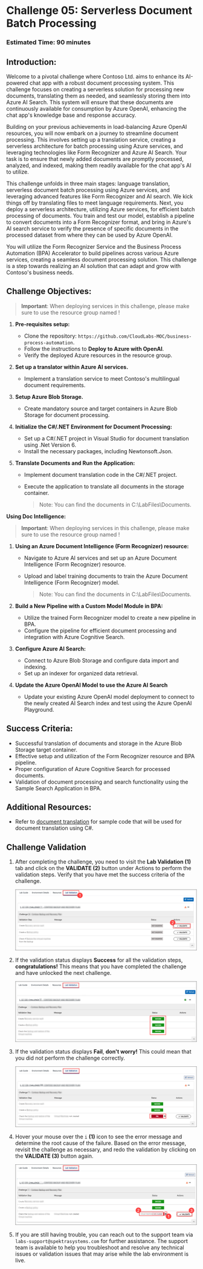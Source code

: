 # Challenge 05: Serverless Document Batch Processing 

### Estimated Time: 90 minutes

## Introduction:

Welcome to a pivotal challenge where Contoso Ltd. aims to enhance its AI-powered chat app with a robust document processing system. This challenge focuses on creating a serverless solution for processing new documents, translating them as needed, and seamlessly storing them into Azure AI Search. This system will ensure that these documents are continuously available for consumption by Azure OpenAI, enhancing the chat app's knowledge base and response accuracy.

Building on your previous achievements in load-balancing Azure OpenAI resources, you will now embark on a journey to streamline document processing. This involves setting up a translation service, creating a serverless architecture for batch processing using Azure services, and leveraging technologies like Form Recognizer and Azure AI Search. Your task is to ensure that newly added documents are promptly processed, analyzed, and indexed, making them readily available for the chat app's AI to utilize.

This challenge unfolds in three main stages: language translation, serverless document batch processing using Azure services, and leveraging advanced features like Form Recognizer and AI search. We kick things off by translating files to meet language requirements. Next, you deploy a serverless architecture, utilizing Azure services, for efficient batch processing of documents. You train and test our model, establish a pipeline to convert documents into a Form Recognizer format, and bring in Azure's AI search service to verify the presence of specific documents in the processed dataset from where they can be used by Azure OpenAI. 

You will utilize the Form Recognizer Service and the Business Process Automation (BPA) Accelerator to build pipelines across various Azure services, creating a seamless document processing solution. This challenge is a step towards realizing an AI solution that can adapt and grow with Contoso's business needs.

## Challenge Objectives:

> **Important**: When deploying services in this challenge, please make sure to use the resource group named **<inject key="Resource Group Name"/>**  !

1) **Pre-requisites setup:**
      - Clone the repository: `https://github.com/CloudLabs-MOC/business-process-automation`.
      - Follow the instructions to **Deploy to Azure with OpenAI**.
      - Verify the deployed Azure resources in the resource group.

1) **Set up a translator within Azure AI services.**

    - Implement a translation service to meet Contoso's multilingual document requirements.

1) **Setup Azure Blob Storage.**

    - Create mandatory source and target containers in Azure Blob Storage for document processing.

1) **Initialize the C#/.NET Environment for Document Processing:**

    - Set up a C#/.NET project in Visual Studio for document translation using .Net Version 6.
    - Install the necessary packages, including Newtonsoft.Json.

1) **Translate Documents and Run the Application:**

    - Implement document translation code in the C#/.NET project.
    - Execute the application to translate all documents in the storage container.

      >Note: You can find the documents in C:\LabFiles\Documents.

   <validation step="e7cc8d8f-1ac3-46be-9f16-d5a492ff6147" />

**Using Doc Intelligence:**
> **Important**: When deploying services in this challenge, please make sure to use the resource group named **<inject key="Resource Group Name"/>**  !

1) **Using an Azure Document Intelligence (Form Recognizer) resource:**
    - Navigate to Azure AI services and set up an Azure Document Intelligence (Form Recognizer) resource.
    - Upload and label training documents to train the Azure Document Intelligence (Form Recognizer) model.

         >Note: You can find the documents in C:\LabFiles\Documents.

1) **Build a New Pipeline with a Custom Model Module in BPA:**
    - Utilize the trained Form Recognizer model to create a new pipeline in BPA.
    - Configure the pipeline for efficient document processing and integration with Azure Cognitive Search.

1) **Configure Azure AI Search:**
    - Connect to Azure Blob Storage and configure data import and indexing.
    - Set up an indexer for organized data retrieval.

1) **Update the Azure OpenAI Model to use the Azure AI Search**
    - Update your existing Azure OpenAI model deployment to connect to the newly created AI Search index and test using the Azure OpenAI Playground.
      
## Success Criteria:

- Successful translation of documents and storage in the Azure Blob Storage target container.
- Effective setup and utilization of the Form Recognizer resource and BPA pipeline.
- Proper configuration of Azure Cognitive Search for processed documents.
- Validation of document processing and search functionality using the Sample Search Application in BPA.

## Additional Resources:

- Refer to [document translation](https://learn.microsoft.com/en-us/azure/ai-services/translator/document-translation/quickstarts/document-translation-rest-api?pivots=programming-language-csharp#code-sample) for sample code that will be used for document translation using C#.

## Challenge Validation
 
1. After completing the challenge, you need to visit the **Lab Validation (1)** tab and click on the **VALIDATE (2)** button under Actions to perform the validation steps. Verify that you have met the success criteria of the challenge. 
 
    ![](../media/validate01.png "Validation")
 
1. If the validation status displays **Success** for all the validation steps, **congratulations!** This means that you have completed the challenge and have unlocked the next challenge.
 
     ![](../media/validate02.png "Validation")

1. If the validation status displays **Fail**, **don't worry!** This could mean that you did not perform the challenge correctly.
 
     ![](../media/validate03.png "Validation")
 
1. Hover your mouse over the `i` **(1)** icon to see the error message and determine the root cause of the failure. Based on the error message, revisit the challenge as necessary, and redo the validation by clicking on the **VALIDATE (3)** button again.

   ![](../media/validate04.png "Validation")
 
1. If you are still having trouble, you can reach out to the support team via `labs-support@spektrasystems.com` for further assistance. The support team is available to help you troubleshoot and resolve any technical issues or validation issues that may arise while the lab environment is live.
